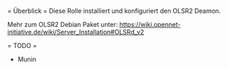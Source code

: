= Überblick =
Diese Rolle installiert und konfiguriert den OLSR2 Deamon.

Mehr zum OLSR2 Debian Paket unter:
https://wiki.opennet-initiative.de/wiki/Server_Installation#OLSRd_v2

= TODO =
* Munin
